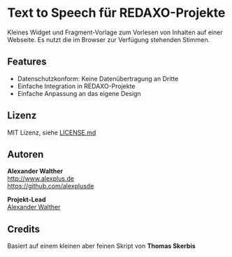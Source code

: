 # Text to Speech für REDAXO-Projekte

Kleines Widget und Fragment-Vorlage zum Vorlesen von Inhalten auf einer Webseite.
Es nutzt die im Browser zur Verfügung stehenden Stimmen. 

## Features

* Datenschutzkonform: Keine Datenübertragung an Dritte
* Einfache Integration in REDAXO-Projekte
* Einfache Anpassung an das eigene Design

## Lizenz

MIT Lizenz, siehe [LICENSE.md](https://github.com/alexplusde/text_to_speech/blob/master/LICENSE.md)  

## Autoren

**Alexander Walther**  
<http://www.alexplus.de>  
<https://github.com/alexplusde>  

**Projekt-Lead**  
[Alexander Walther](https://github.com/alexplusde)

## Credits

Basiert auf einem kleinen aber feinen Skript von **Thomas Skerbis**
